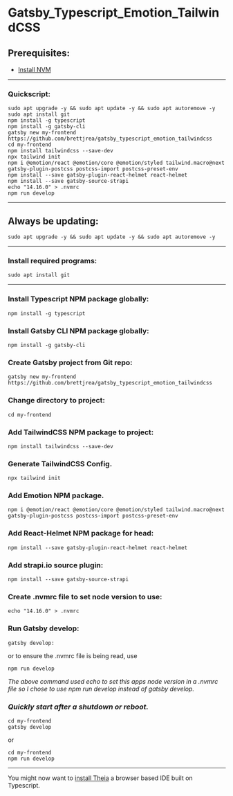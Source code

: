 # Gatsby_Typescript_Emotion_TailwindCSS

## Prerequisites:

* [Install NVM](https://github.com/brettjrea/Debian_Install_NVM)

---

### Quickscript:

```
sudo apt upgrade -y && sudo apt update -y && sudo apt autoremove -y
sudo apt install git
npm install -g typescript
npm install -g gatsby-cli
gatsby new my-frontend https://github.com/brettjrea/gatsby_typescript_emotion_tailwindcss
cd my-frontend
npm install tailwindcss --save-dev
npx tailwind init
npm i @emotion/react @emotion/core @emotion/styled tailwind.macro@next gatsby-plugin-postcss postcss-import postcss-preset-env
npm install --save gatsby-plugin-react-helmet react-helmet
npm install --save gatsby-source-strapi
echo "14.16.0" > .nvmrc
npm run develop
```

---

## Always be updating:

```
sudo apt upgrade -y && sudo apt update -y && sudo apt autoremove -y
```

---

### Install required programs:

```
sudo apt install git
```

---

### Install Typescript NPM package globally:

```
npm install -g typescript
```

### Install Gatsby CLI NPM package globally:

```
npm install -g gatsby-cli
```

### Create Gatsby project from Git repo:

```
gatsby new my-frontend https://github.com/brettjrea/gatsby_typescript_emotion_tailwindcss
```

### Change directory to project:

```
cd my-frontend
```

### Add TailwindCSS NPM package to project:

```
npm install tailwindcss --save-dev
```

### Generate TailwindCSS Config.

```
npx tailwind init
```

### Add Emotion NPM package.

```
npm i @emotion/react @emotion/core @emotion/styled tailwind.macro@next gatsby-plugin-postcss postcss-import postcss-preset-env
```

### Add React-Helmet NPM package for head:

```
npm install --save gatsby-plugin-react-helmet react-helmet
```

### Add strapi.io source plugin:

```
npm install --save gatsby-source-strapi
```

### Create .nvmrc file to set node version to use:

```
echo "14.16.0" > .nvmrc
```

### Run Gatsby develop:

```
gatsby develop:
```

or to ensure the .nvmrc file is being read, use

```
npm run develop
```

*The above command used echo to set this apps node version in a .nvmrc file so I chose to use npm run develop instead of gatsby develop.*

### *Quickly start after a shutdown or reboot.*

```
cd my-frontend
gatsby develop
```

or

```
cd my-frontend
npm run develop
```

---

You might now want to [install Theia](https://github.com/brettjrea/Debian_Theia_IDE_Patched) a browser based IDE built on Typescript.
